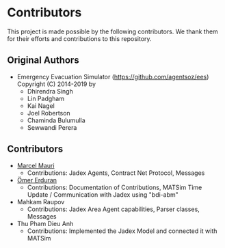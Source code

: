 # Contributors

This project is made possible by the following contributors. We thank them for their efforts and contributions to this repository.

## Original Authors
- Emergency Evacuation Simulator (https://github.com/agentsoz/ees)
Copyright (C) 2014-2019 by
  * Dhirendra Singh
  * Lin Padgham
  * Kai Nagel
  * Joel Robertson
  * Chaminda Bulumulla
  * Sewwandi Perera

## Contributors
- [Marcel Mauri](https://github.com/M4rc3l-M)
  - Contributions: Jadex Agents, Contract Net Protocol, Messages
- [Ömer Erduran](https://github.com/oemer95)
   - Contributions: Documentation of Contributions, MATSim Time Update / Communication with Jadex using "bdi-abm"
- Mahkam Raupov
  - Contributions: Jadex Area Agent capabilities, Parser classes, Messages
- Thu Pham Dieu Anh
  - Contributions: Implemented the Jadex Model and connected it with MATSim
  
